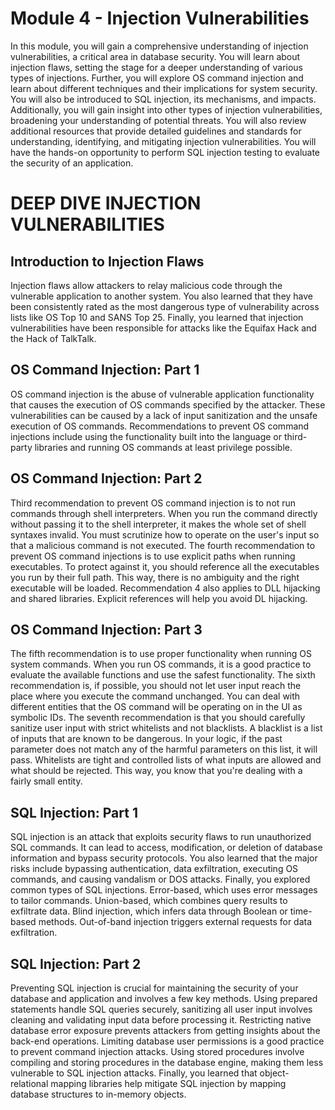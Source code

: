 # Module 4 - Injection Vulnerabilities
In this module, you will gain a comprehensive understanding of injection vulnerabilities, a critical area in database security. You will learn about injection flaws, setting the stage for a deeper understanding of various types of injections. Further, you will explore OS command injection and learn about different techniques and their implications for system security. You will also be introduced to SQL injection, its mechanisms, and impacts. Additionally, you will gain insight into other types of injection vulnerabilities, broadening your understanding of potential threats. You will also review additional resources that provide detailed guidelines and standards for understanding, identifying, and mitigating injection vulnerabilities. You will have the hands-on opportunity to perform SQL injection testing to evaluate the security of an application.

# DEEP DIVE INJECTION VULNERABILITIES

## Introduction to Injection Flaws 
Injection flaws allow attackers to relay malicious code through the vulnerable application to another system. You also learned that they have been consistently rated as the most dangerous type of vulnerability across lists like OS Top 10 and SANS Top 25. Finally, you learned that injection vulnerabilities have been responsible for attacks like the Equifax Hack and the Hack of TalkTalk.

## OS Command Injection: Part 1
OS command injection is the abuse of vulnerable application functionality that causes the execution of OS commands specified by the attacker. These vulnerabilities can be caused by a lack of input sanitization and the unsafe execution of OS commands. Recommendations to prevent OS command injections include using the functionality built into the language or third-party libraries and running OS commands at least privilege possible.

## OS Command Injection: Part 2
Third recommendation to prevent OS command injection is to not run commands through shell interpreters. When you run the command directly without passing it to the shell interpreter, it makes the whole set of shell syntaxes invalid. You must scrutinize how to operate on the user's input so that a malicious command is not executed. The fourth recommendation to prevent OS command injections is to use explicit paths when running executables. To protect against it, you should reference all the executables you run by their full path. This way, there is no ambiguity and the right executable will be loaded. Recommendation 4 also applies to DLL hijacking and shared libraries. Explicit references will help you avoid DL hijacking.

## OS Command Injection: Part 3
The fifth recommendation is to use proper functionality when running OS system commands. When you run OS commands, it is a good practice to evaluate the available functions and use the safest functionality. The sixth recommendation is, if possible, you should not let user input reach the place where you execute the command unchanged. You can deal with different entities that the OS command will be operating on in the UI as symbolic IDs. The seventh recommendation is that you should carefully sanitize user input with strict whitelists and not blacklists. A blacklist is a list of inputs that are known to be dangerous. In your logic, if the past parameter does not match any of the harmful parameters on this list, it will pass. Whitelists are tight and controlled lists of what inputs are allowed and what should be rejected. This way, you know that you're dealing with a fairly small entity.

## SQL Injection: Part 1
SQL injection is an attack that exploits security flaws to run unauthorized SQL commands. It can lead to access, modification, or deletion of database information and bypass security protocols. You also learned that the major risks include bypassing authentication, data exfiltration, executing OS commands, and causing vandalism or DOS attacks. Finally, you explored common types of SQL injections. Error-based, which uses error messages to tailor commands. Union-based, which combines query results to exfiltrate data. Blind injection, which infers data through Boolean or time-based methods. Out-of-band injection triggers external requests for data exfiltration.

## SQL Injection: Part 2
Preventing SQL injection is crucial for maintaining the security of your database and application and involves a few key methods. Using prepared statements handle SQL queries securely, sanitizing all user input involves cleaning and validating input data before processing it. Restricting native database error exposure prevents attackers from getting insights about the back-end operations. Limiting database user permissions is a good practice to prevent command injection attacks. Using stored procedures involve compiling and storing procedures in the database engine, making them less vulnerable to SQL injection attacks. Finally, you learned that object-relational mapping libraries help mitigate SQL injection by mapping database structures to in-memory objects.
